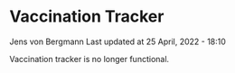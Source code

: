 Vaccination Tracker
================
Jens von Bergmann
Last updated at 25 April, 2022 - 18:10

Vaccination tracker is no longer functional.
